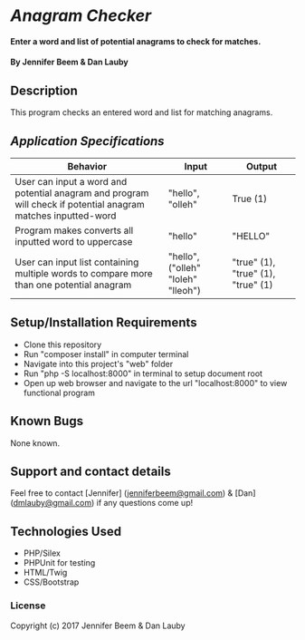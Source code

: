 # _Anagram Checker_

#### Enter a word and list of potential anagrams to check for matches.

#### By Jennifer Beem  & Dan Lauby

## Description

This program checks an entered word and list for matching anagrams.

## _Application Specifications_

| Behavior | Input | Output |
|----------|-------|--------|
| User can input a word and potential anagram and program will check if potential anagram matches inputted-word | "hello", "olleh"  | True (1) |
| Program makes converts all inputted word to uppercase  | "hello"| "HELLO" |
| User can input list containing multiple words to compare more than one potential anagram | "hello", ("olleh" "loleh" "lleoh")| "true" (1), "true" (1), "true" (1) |
## Setup/Installation Requirements

* Clone this repository
* Run "composer install" in computer terminal
* Navigate into this project's "web" folder
* Run "php -S localhost:8000" in terminal to setup document root
* Open up web browser and navigate to the url "localhost:8000" to view functional program

## Known Bugs

None known.

## Support and contact details

Feel free to contact [Jennifer] (jenniferbeem@gmail.com) & [Dan] (dmlauby@gmail.com) if any questions come up!

## Technologies Used

* PHP/Silex
* PHPUnit for testing
* HTML/Twig
* CSS/Bootstrap

### License

Copyright (c) 2017 Jennifer Beem & Dan Lauby
